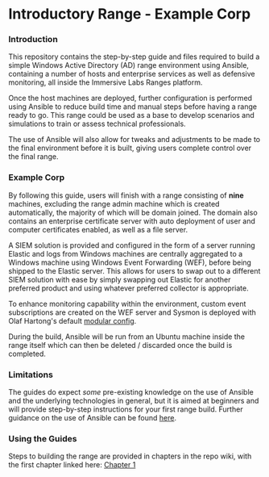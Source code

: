# Introductory Range - Example Corp

### Introduction

This repository contains the step-by-step guide and files required to build a simple Windows Active Directory (AD) range environment using Ansible, containing a number of hosts and enterprise services as well as defensive monitoring, all inside the Immersive Labs Ranges platform.

Once the host machines are deployed, further configuration is performed using Ansible to reduce build time and manual steps before having a range ready to go.  This range could be used as a base to develop scenarios and simulations to train or assess technical professionals.

The use of Ansible will also allow for tweaks and adjustments to be made to the final environment before it is built, giving users complete control over the final range.


### Example Corp

By following this guide, users will finish with a range consisting of **nine** machines, excluding the range admin machine which is created automatically, the majority of which will be domain joined.  The domain also contains an enterprise certificate server with auto deployment of user and computer certificates enabled, as well as a file server.

A SIEM solution is provided and configured in the form of a server running Elastic and logs from Windows machines are centrally aggregated to a Windows machine using Windows Event Forwarding (WEF), before being shipped to the Elastic server.  This allows for users to swap out to a different SIEM solution with ease by simply swapping out Elastic for another preferred product and using whatever preferred collector is appropriate.

To enhance monitoring capability within the environment, custom event subscriptions are created on the WEF server and Sysmon is deployed with Olaf Hartong's default [modular config](https://github.com/olafhartong/sysmon-modular/blob/master/sysmonconfig.xml).

During the build, Ansible will be run from an Ubuntu machine inside the range itself which can then be deleted / discarded once the build is completed.


### Limitations

The guides do expect _some_ pre-existing knowledge on the use of Ansible and the underlying technologies in general, but it is aimed at beginners and will provide step-by-step instructions for your first range build.  Further guidance on the use of Ansible can be found [here](https://docs.ansible.com/ansible/latest/getting_started/introduction.html).


### Using the Guides

Steps to building the range are provided in chapters in the repo wiki, with the first chapter linked here: [Chapter 1](../../wiki/Chapter-1)
